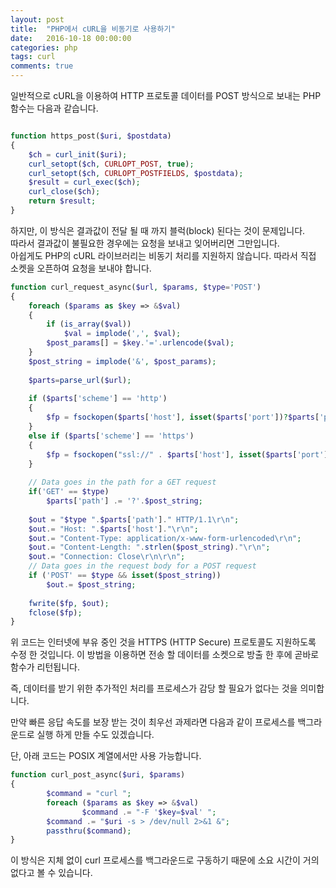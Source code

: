```yaml
---
layout: post
title:  "PHP에서 cURL을 비동기로 사용하기"
date:   2016-10-18 00:00:00
categories: php
tags: curl
comments: true
---
```


일반적으로 cURL을 이용하여 HTTP 프로토콜 데이터를 POST 방식으로 보내는 PHP 함수는 다음과 같습니다.

``` php

function https_post($uri, $postdata)  
{  
    $ch = curl_init($uri);  
    curl_setopt($ch, CURLOPT_POST, true);  
    curl_setopt($ch, CURLOPT_POSTFIELDS, $postdata);  
    $result = curl_exec($ch);  
    curl_close($ch);  
    return $result;  
} 

```

하지만, 이 방식은 결과값이 전달 될 때 까지 블럭(block) 된다는 것이 문제입니다.   
따라서 결과값이 불필요한 경우에는 요청을 보내고 잊어버리면 그만입니다.   
아쉽게도 PHP의 cURL 라이브러리는 비동기 처리를 지원하지 않습니다. 따라서 직접 소켓을 오픈하여 요청을 보내야 합니다.

``` php
function curl_request_async($url, $params, $type='POST')  
{  
    foreach ($params as $key => &$val)  
    {  
        if (is_array($val))  
            $val = implode(',', $val);  
        $post_params[] = $key.'='.urlencode($val);  
    }  
    $post_string = implode('&', $post_params);  
  
    $parts=parse_url($url);  
  
    if ($parts['scheme'] == 'http')  
    {  
        $fp = fsockopen($parts['host'], isset($parts['port'])?$parts['port']:80, $errno, $errstr, 30);  
    }  
    else if ($parts['scheme'] == 'https')  
    {  
        $fp = fsockopen("ssl://" . $parts['host'], isset($parts['port'])?$parts['port']:443, $errno, $errstr, 30);  
    }  
  
    // Data goes in the path for a GET request  
    if('GET' == $type)  
        $parts['path'] .= '?'.$post_string;  
  
    $out = "$type ".$parts['path']." HTTP/1.1\r\n";  
    $out.= "Host: ".$parts['host']."\r\n";  
    $out.= "Content-Type: application/x-www-form-urlencoded\r\n";  
    $out.= "Content-Length: ".strlen($post_string)."\r\n";  
    $out.= "Connection: Close\r\n\r\n";  
    // Data goes in the request body for a POST request  
    if ('POST' == $type && isset($post_string))  
        $out.= $post_string;  
  
    fwrite($fp, $out);  
    fclose($fp);  
}  
```

위 코드는 인터넷에 부유 중인 것을 HTTPS (HTTP Secure) 프로토콜도 지원하도록 수정 한 것입니다. 이 방법을 이용하면 전송 할 데이터를 소켓으로 방출 한 후에 곧바로 함수가 리턴됩니다. 

즉, 데이터를 받기 위한 추가적인 처리를 프로세스가 감당 할 필요가 없다는 것을 의미합니다.

만약 빠른 응답 속도를 보장 받는 것이 최우선 과제라면 다음과 같이 프로세스를 백그라운드로 실행 하게 만들 수도 있겠습니다. 

단, 아래 코드는 POSIX 계열에서만 사용 가능합니다.

``` php
function curl_post_async($uri, $params)  
{  
        $command = "curl ";  
        foreach ($params as $key => &$val)  
                $command .= "-F '$key=$val' ";  
        $command .= "$uri -s > /dev/null 2>&1 &";  
        passthru($command);  
}  
```
이 방식은 지체 없이 curl 프로세스를 백그라운드로 구동하기 때문에 소요 시간이 거의 없다고 볼 수 있습니다.